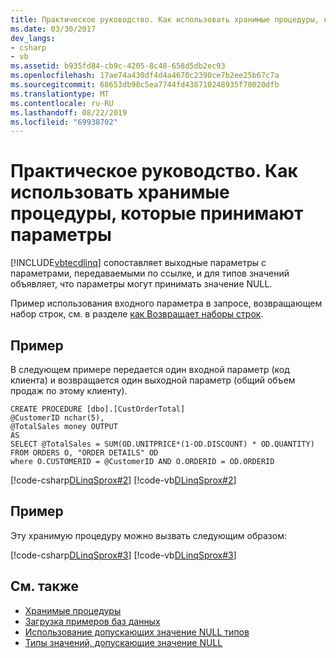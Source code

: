 ```yaml
---
title: Практическое руководство. Как использовать хранимые процедуры, которые принимают параметры
ms.date: 03/30/2017
dev_langs:
- csharp
- vb
ms.assetid: b935fd84-cb9c-4205-8c48-658d5db2ec93
ms.openlocfilehash: 17ae74a430df4d4a4670c2390ce7b2ee25b67c7a
ms.sourcegitcommit: 68653db98c5ea7744fd438710248935f70020dfb
ms.translationtype: MT
ms.contentlocale: ru-RU
ms.lasthandoff: 08/22/2019
ms.locfileid: "69938702"
---
```

# <a name="how-to-use-stored-procedures-that-take-parameters"></a>Практическое руководство. Как использовать хранимые процедуры, которые принимают параметры
[!INCLUDE[vbtecdlinq](../../../../../../includes/vbtecdlinq-md.md)] сопоставляет выходные параметры с параметрами, передаваемыми по ссылке, и для типов значений объявляет, что параметры могут принимать значение NULL.  
  
 Пример использования входного параметра в запросе, возвращающем набор строк, см. в разделе [как Возвращает наборы строк](../../../../../../docs/framework/data/adonet/sql/linq/how-to-return-rowsets.md).  
  
## <a name="example"></a>Пример  
 В следующем примере передается один входной параметр (код клиента) и возвращается один выходной параметр (общий объем продаж по этому клиенту).  
  
```  
CREATE PROCEDURE [dbo].[CustOrderTotal]   
@CustomerID nchar(5),  
@TotalSales money OUTPUT  
AS  
SELECT @TotalSales = SUM(OD.UNITPRICE*(1-OD.DISCOUNT) * OD.QUANTITY)  
FROM ORDERS O, "ORDER DETAILS" OD  
where O.CUSTOMERID = @CustomerID AND O.ORDERID = OD.ORDERID  
```  
  
 [!code-csharp[DLinqSprox#2](../../../../../../samples/snippets/csharp/VS_Snippets_Data/DLinqSprox/cs/northwind-sprox.cs#2)]
 [!code-vb[DLinqSprox#2](../../../../../../samples/snippets/visualbasic/VS_Snippets_Data/DLinqSprox/vb/northwind-sprox.vb#2)]  
  
## <a name="example"></a>Пример  
 Эту хранимую процедуру можно вызвать следующим образом:  
  
 [!code-csharp[DLinqSprox#3](../../../../../../samples/snippets/csharp/VS_Snippets_Data/DLinqSprox/cs/Program.cs#3)]
 [!code-vb[DLinqSprox#3](../../../../../../samples/snippets/visualbasic/VS_Snippets_Data/DLinqSprox/vb/Module1.vb#3)]  
  
## <a name="see-also"></a>См. также

- [Хранимые процедуры](../../../../../../docs/framework/data/adonet/sql/linq/stored-procedures.md)
- [Загрузка примеров баз данных](../../../../../../docs/framework/data/adonet/sql/linq/downloading-sample-databases.md)
- [Использование допускающих значение NULL типов](../../../../../csharp/programming-guide/nullable-types/using-nullable-types.md)
- [Типы значений, допускающие значение NULL](../../../../../visual-basic/programming-guide/language-features/data-types/nullable-value-types.md)
